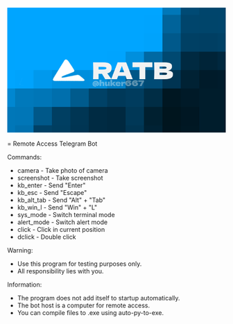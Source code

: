 ![Banner](banner.png)
 
 = Remote Access Telegram Bot

Commands:
- camera - Take photo of camera
- screenshot - Take screenshot
- kb_enter - Send "Enter"
- kb_esc - Send "Escape"
- kb_alt_tab - Send "Alt" + "Tab"
- kb_win_l - Send "Win" + "L"
- sys_mode - Switch terminal mode
- alert_mode - Switch alert mode
- click - Click in current position
- dclick - Double click

Warning:
- Use this program for testing purposes only.
- All responsibility lies with you.

Information:
- The program does not add itself to startup automatically.
- The bot host is a computer for remote access.
- You can compile files to .exe using auto-py-to-exe.
